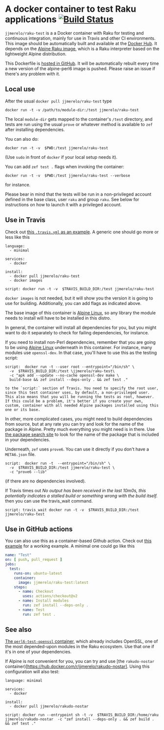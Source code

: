 # A docker container to test Raku applications [![Build Status](https://travis-ci.com/github/JJ/docker-raku-test.svg?branch=master)](https://travis-ci.com/github/JJ/docker-raku-test)

`jjmerelo/raku-test` is a a Docker container with Raku for testing
and continuous integration, mainly for use in Travis and other CI
environments. This image should be automatically built and available
at the [Docker Hub](https://hub.docker.com/r/jjmerelo/raku-test/). It
depends on the [Alpine Raku image](https://hub.docker.com/r/jjmerelo/alpine-raku/), which is a
Raku interpreter based on the lightweight Alpine distribution.

This Dockerfile
is [hosted in GitHub](https://github.com/JJ/docker-raku-test). It will be
automatically rebuilt every time a new version of the alpine-perl6
image is pushed. Please raise an issue if there's any problem with it.

## Local use

After the usual `docker pull jjmerelo/raku-test` type

    docker run -t -v /path/to/module-dir:/test jjmerelo/raku-test

The local `module-dir` gets mapped to the container's `/test` directory,
and tests are run using the usual `prove` or whatever method is
available to `zef` after installing
dependencies.

You can also do:

    docker run -t -v  $PWD:/test jjmerelo/raku-test

(Use `sudo` in front of `docker` if your local setup needs it).

You can add `zef test .` flags when invoking the container:

    docker run -t -v  $PWD:/test jjmerelo/raku-test --verbose

for instance.

Please bear in mind that the tests will be run in a non-privileged
account defined in the base class, user `raku` and group `raku`. See
below for instructions on how to launch it with a privileged account.

## Use in Travis

Check out
[this `.travis.yml` as an example](https://github.com/JJ/perl6-Math-Sequences/blob/master/.travis.yml). A
generic one should go more or less like this

~~~
language:
  - minimal

services:
  - docker

install:
  - docker pull jjmerelo/raku-test
  - docker images

script: docker run -t -v  $TRAVIS_BUILD_DIR:/test jjmerelo/raku-test
~~~

`docker images` is not needed, but it will show you the version it is
going to use for building. Additionally, you can add flags as indicated above.

The base image of this container
is [Alpine Linux](https://alpinelinux.org), so any library the module
needs to install will have to be installed in this distro.

In general, the container will install all dependencies for you, but you
might want to do it separately to check for failing dependencies, for
instance.

If you need to install non-Perl dependencies, remember that you are
going to be using [Alpine Linux](https://alpinelinux.org/) underneath
in this container. For instance, many modules use `openssl-dev`. In
that case, you'll have to use this as the testing script:

    script:  docker run -t --user root --entrypoint="/bin/sh" \
      -v  $TRAVIS_BUILD_DIR:/test \jjmerelo/raku-test\
      -c "apk add --update --no-cache openssl-dev make \
      build-base && zef install --deps-only . && zef test ."

	to the `script:` section of Travis. You need to specify the root user, since this test container uses, by default, a non-privileged user. This also means that you will be running the tests as root, however. If this could be a problem, it's better if you create your own, custom, container with all needed Alpine packages installed using this one or its base.

In other, more complicated cases, you might need to build dependencies from source,
but at any rate you can try and look for the name of the package in
Alpine. Pretty much everything you might need is in
there. Use [the package search site](https://pkgs.alpinelinux.org/) to
look for the name of the package that is included in your dependencies.

Underneath, `zef` uses `prove6`. You can use it directly if you don't
have a `META6.json` file.

    script:  docker run -t  --entrypoint="/bin/sh" \
      -v  $TRAVIS_BUILD_DIR:/test jjmerelo/raku-test \
      -c "prove6 --lib"

(if there are no dependencies involved).

If Travis times out _No output has been received in the last 10m0s, this potentially indicates a stalled build or something wrong with the build itself._ then you can use the travis_wait command.

	script: travis_wait docker run -t -v  $TRAVIS_BUILD_DIR:/test jjmerelo/raku-test

## Use in GitHub actions

You can also use this as a container-based Github action. Check
out
[this example](https://github.com/raku-community-modules/WWW/blob/master/.github/workflows/test.yaml) for
a working example. A minimal one could go like this

```yaml
name: "Test"
on: [ push, pull_request ]
jobs:
  test:
    runs-on: ubuntu-latest
    container:
      image: jjmerelo/raku-test:latest
    steps:
      - name: Checkout
        uses: actions/checkout@v2
      - name: Install modules
        run: zef install --deps-only .
      - name: Test
        run: zef test .
```

## See also


[The `perl6-test-openssl` container](https://hub.docker.com/r/jjmerelo/perl6-test-openssl),
which already includes OpenSSL, one of the most depended-upon modules
in the Raku ecosystem. Use that one if it's in one of your
dependencies. 

If Alpine is not convenient for you, you can try and use [the `rakudo-nostar` container)[https://hub.docker.com/r/jjmerelo/rakudo-nostar]. Using this configuration will also test:

```
language: minimal

services:
  - docker

install:
  - docker pull jjmerelo/rakudo-nostar

script: docker run --entrypoint sh -t -v  $TRAVIS_BUILD_DIR:/home/raku jjmerelo/rakudo-nostar  -c "zef install --deps-only . && zef build . && zef test ."
```

